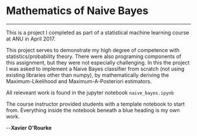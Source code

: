 # Mathematics of Naive Bayes 
---

This is a project I completed as part of a statistical machine learning course at ANU in April 2017.

This project serves to demonstrate my high degree of competence with statistics/probability theory. There were also programing components of this assignment, but they were not especially challenging. In this the project I was asked to implement a Naive Bayes classifier from scratch (not using existing libraries other than numpy), by mathematically deriving the Maximum-Likelihood and Maximum-A-Posteriori estimators.

All releveant work is found in the jupyter notebook `naive_bayes.ipynb`

The course instructor provided students with a template notebook to start from. Everything inside the notebook beneath a  blue heading is my own work.

--**Xavier O'Rourke**
